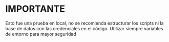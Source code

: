 # IMPORTANTE
Esto fue una prueba en local, no se recomienda estructurar los scripts ni la base de datos con las credenciales en el código.
Utilizar siempre variables de entorno para mayor seguridad